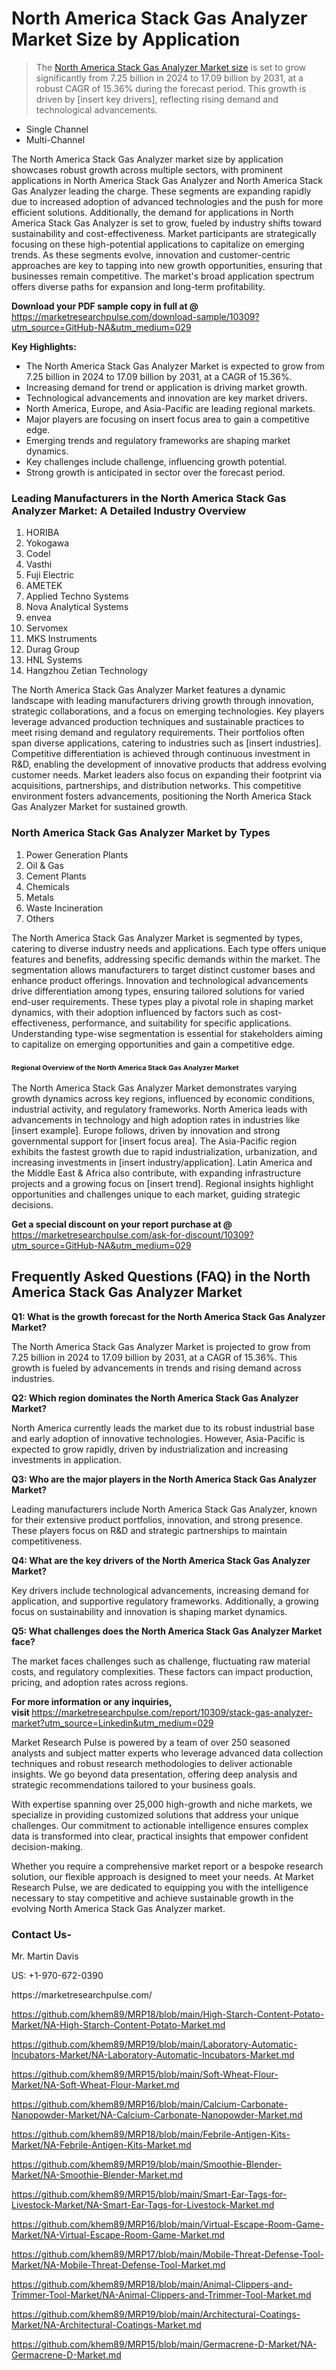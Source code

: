<h1>North America Stack Gas Analyzer Market&nbsp;Size by Application</h1><blockquote><p>The <a href="https://marketresearchpulse.com/download-sample/10309?utm_source=GitHub-NA&amp;utm_medium=029">North America Stack Gas Analyzer Market size</a> is set to grow significantly from 7.25 billion in 2024 to 17.09 billion by 2031, at a robust CAGR of 15.36% during the forecast period. This growth is driven by [insert key drivers], reflecting rising demand and technological advancements.</p></blockquote><ul><li>Single Channel<li> Multi-Channel</li></ul><p>The North America Stack Gas Analyzer market size by application showcases robust growth across multiple sectors, with prominent applications in North America Stack Gas Analyzer and North America Stack Gas Analyzer leading the charge. These segments are expanding rapidly due to increased adoption of advanced technologies and the push for more efficient solutions. Additionally, the demand for applications in North America Stack Gas Analyzer is set to grow, fueled by industry shifts toward sustainability and cost-effectiveness. Market participants are strategically focusing on these high-potential applications to capitalize on emerging trends. As these segments evolve, innovation and customer-centric approaches are key to tapping into new growth opportunities, ensuring that businesses remain competitive. The market's broad application spectrum offers diverse paths for expansion and long-term profitability.</p><p><strong>Download your PDF sample copy in full at @ </strong><a href="https://marketresearchpulse.com/download-sample/10309?utm_source=GitHub-NA&amp;utm_medium=029">https://marketresearchpulse.com/download-sample/10309?utm_source=GitHub-NA&amp;utm_medium=029</a></p><p><strong>Key Highlights: </strong></p><ul><li>The North America Stack Gas Analyzer Market is expected to grow from 7.25 billion in 2024 to 17.09 billion by 2031, at a CAGR of 15.36%.</li><li>Increasing demand for trend or application is driving market growth.</li><li>Technological advancements and innovation are key market drivers.</li><li>North America, Europe, and Asia-Pacific are leading regional markets.</li><li>Major players are focusing on insert focus area to gain a competitive edge.</li><li>Emerging trends and regulatory frameworks are shaping market dynamics.</li><li>Key challenges include challenge, influencing growth potential.</li><li>Strong growth is anticipated in sector over the forecast period.</li></ul><h3>Leading Manufacturers in the North America Stack Gas Analyzer Market: A Detailed Industry Overview</h3><ol><li>HORIBA</li><li>Yokogawa</li><li>Codel</li><li>Vasthi</li><li>Fuji Electric</li><li>AMETEK</li><li>Applied Techno Systems</li><li>Nova Analytical Systems</li><li>envea</li><li>Servomex</li><li>MKS Instruments</li><li>Durag Group</li><li>HNL Systems</li><li>Hangzhou Zetian Technology</li></ol><div class="flex max-w-full flex-col flex-grow"><div class="min-h-8 text-message flex w-full flex-col items-end gap-2 whitespace-normal break-words [.text-message+&amp;]:mt-5" dir="auto" data-message-author-role="assistant" data-message-id="fd8432e4-4910-450d-b182-61b7bfb0a01f" data-message-model-slug="gpt-4o"><div class="flex w-full flex-col gap-1 empty:hidden first:pt-[3px]"><div class="markdown prose w-full break-words dark:prose-invert light"><p>The North America Stack Gas Analyzer Market features a dynamic landscape with leading manufacturers driving growth through innovation, strategic collaborations, and a focus on emerging technologies. Key players leverage advanced production techniques and sustainable practices to meet rising demand and regulatory requirements. Their portfolios often span diverse applications, catering to industries such as [insert industries]. Competitive differentiation is achieved through continuous investment in R&amp;D, enabling the development of innovative products that address evolving customer needs. Market leaders also focus on expanding their footprint via acquisitions, partnerships, and distribution networks. This competitive environment fosters advancements, positioning the North America Stack Gas Analyzer Market for sustained growth.</p></div></div></div></div><h3>North America Stack Gas Analyzer Market by Types</h3><ol><li>Power Generation Plants<li> Oil & Gas<li> Cement Plants<li> Chemicals<li> Metals<li> Waste Incineration<li> Others</li></ol><div class="flex max-w-full flex-col flex-grow"><div class="min-h-8 text-message flex w-full flex-col items-end gap-2 whitespace-normal break-words [.text-message+&amp;]:mt-5" dir="auto" data-message-author-role="assistant" data-message-id="084470be-0bb7-4664-bddf-5156b4f41249" data-message-model-slug="gpt-4o-mini"><div class="flex w-full flex-col gap-1 empty:hidden first:pt-[3px]"><div class="markdown prose w-full break-words dark:prose-invert light"><p>The North America Stack Gas Analyzer Market is segmented by types, catering to diverse industry needs and applications. Each type offers unique features and benefits, addressing specific demands within the market. The segmentation allows manufacturers to target distinct customer bases and enhance product offerings. Innovation and technological advancements drive differentiation among types, ensuring tailored solutions for varied end-user requirements. These types play a pivotal role in shaping market dynamics, with their adoption influenced by factors such as cost-effectiveness, performance, and suitability for specific applications. Understanding type-wise segmentation is essential for stakeholders aiming to capitalize on emerging opportunities and gain a competitive edge.</p></div></div></div></div><h3><span style="font-size: 11px;">Regional Overview of the North America Stack Gas Analyzer Market</span></h3><div class="flex max-w-full flex-col flex-grow"><div class="min-h-8 text-message flex w-full flex-col items-end gap-2 whitespace-normal break-words [.text-message+&amp;]:mt-5" dir="auto" data-message-author-role="assistant" data-message-id="e9038762-ce64-4e30-91c9-9bd413514231" data-message-model-slug="gpt-4o-mini"><div class="flex w-full flex-col gap-1 empty:hidden first:pt-[3px]"><div class="markdown prose w-full break-words dark:prose-invert light"><p>The North America Stack Gas Analyzer Market demonstrates varying growth dynamics across key regions, influenced by economic conditions, industrial activity, and regulatory frameworks. North America leads with advancements in technology and high adoption rates in industries like [insert example]. Europe follows, driven by innovation and strong governmental support for [insert focus area]. The Asia-Pacific region exhibits the fastest growth due to rapid industrialization, urbanization, and increasing investments in [insert industry/application]. Latin America and the Middle East &amp; Africa also contribute, with expanding infrastructure projects and a growing focus on [insert trend]. Regional insights highlight opportunities and challenges unique to each market, guiding strategic decisions.</p></div></div></div></div><p><strong>Get a special discount on your report purchase at @ </strong><a href="https://marketresearchpulse.com/ask-for-discount/10309?utm_source=GitHub-NA&amp;utm_medium=029">https://marketresearchpulse.com/ask-for-discount/10309?utm_source=GitHub-NA&amp;utm_medium=029</a></p><h2>Frequently Asked Questions (FAQ) in the North America Stack Gas Analyzer Market</h2><p><strong>Q1: What is the growth forecast for the North America Stack Gas Analyzer Market?</strong></p><p>The North America Stack Gas Analyzer Market is projected to grow from 7.25 billion in 2024 to 17.09 billion by 2031, at a CAGR of 15.36%. This growth is fueled by advancements in trends and rising demand across industries.</p><p><strong>Q2: Which region dominates the North America Stack Gas Analyzer Market?</strong></p><p>North America currently leads the market due to its robust industrial base and early adoption of innovative technologies. However, Asia-Pacific is expected to grow rapidly, driven by industrialization and increasing investments in application.</p><p><strong>Q3: Who are the major players in the North America Stack Gas Analyzer Market?</strong></p><p>Leading manufacturers include North America Stack Gas Analyzer, known for their extensive product portfolios, innovation, and strong presence. These players focus on R&amp;D and strategic partnerships to maintain competitiveness.</p><p><strong>Q4: What are the key drivers of the North America Stack Gas Analyzer Market?</strong></p><p>Key drivers include technological advancements, increasing demand for application, and supportive regulatory frameworks. Additionally, a growing focus on sustainability and innovation is shaping market dynamics.</p><p><strong>Q5: What challenges does the North America Stack Gas Analyzer Market face?</strong></p><p>The market faces challenges such as challenge, fluctuating raw material costs, and regulatory complexities. These factors can impact production, pricing, and adoption rates across regions.</p><p><strong>For more information or any inquiries, visit&nbsp;</strong><a href="https://marketresearchpulse.com/report/10309/stack-gas-analyzer-market?utm_source=Linkedin&utm_medium=029">https://marketresearchpulse.com/report/10309/stack-gas-analyzer-market?utm_source=Linkedin&utm_medium=029</a></p><p>Market Research Pulse is powered by a team of over 250 seasoned analysts and subject matter experts who leverage advanced data collection techniques and robust research methodologies to deliver actionable insights. We go beyond data presentation, offering deep analysis and strategic recommendations tailored to your business goals.</p><p>With expertise spanning over 25,000 high-growth and niche markets, we specialize in providing customized solutions that address your unique challenges. Our commitment to actionable intelligence ensures complex data is transformed into clear, practical insights that empower confident decision-making.</p><p>Whether you require a comprehensive market report or a bespoke research solution, our flexible approach is designed to meet your needs. At Market Research Pulse, we are dedicated to equipping you with the intelligence necessary to stay competitive and achieve sustainable growth in the evolving North America Stack Gas Analyzer market.</p><h3><strong>Contact Us-</strong></h3><p>Mr. Martin Davis</p><p>US: +1-970-672-0390</p><p>https://marketresearchpulse.com/</p><p><a href="https://github.com/khem89/MRP18/blob/main/High-Starch-Content-Potato-Market/NA-High-Starch-Content-Potato-Market.md">https://github.com/khem89/MRP18/blob/main/High-Starch-Content-Potato-Market/NA-High-Starch-Content-Potato-Market.md</a></p><p><a href="https://github.com/khem89/MRP19/blob/main/Laboratory-Automatic-Incubators-Market/NA-Laboratory-Automatic-Incubators-Market.md">https://github.com/khem89/MRP19/blob/main/Laboratory-Automatic-Incubators-Market/NA-Laboratory-Automatic-Incubators-Market.md</a></p><p><a href="https://github.com/khem89/MRP15/blob/main/Soft-Wheat-Flour-Market/NA-Soft-Wheat-Flour-Market.md">https://github.com/khem89/MRP15/blob/main/Soft-Wheat-Flour-Market/NA-Soft-Wheat-Flour-Market.md</a></p><p><a href="https://github.com/khem89/MRP16/blob/main/Calcium-Carbonate-Nanopowder-Market/NA-Calcium-Carbonate-Nanopowder-Market.md">https://github.com/khem89/MRP16/blob/main/Calcium-Carbonate-Nanopowder-Market/NA-Calcium-Carbonate-Nanopowder-Market.md</a></p><p><a href="https://github.com/khem89/MRP18/blob/main/Febrile-Antigen-Kits-Market/NA-Febrile-Antigen-Kits-Market.md">https://github.com/khem89/MRP18/blob/main/Febrile-Antigen-Kits-Market/NA-Febrile-Antigen-Kits-Market.md</a></p><p><a href="https://github.com/khem89/MRP19/blob/main/Smoothie-Blender-Market/NA-Smoothie-Blender-Market.md">https://github.com/khem89/MRP19/blob/main/Smoothie-Blender-Market/NA-Smoothie-Blender-Market.md</a></p><p><a href="https://github.com/khem89/MRP15/blob/main/Smart-Ear-Tags-for-Livestock-Market/NA-Smart-Ear-Tags-for-Livestock-Market.md">https://github.com/khem89/MRP15/blob/main/Smart-Ear-Tags-for-Livestock-Market/NA-Smart-Ear-Tags-for-Livestock-Market.md</a></p><p><a href="https://github.com/khem89/MRP16/blob/main/Virtual-Escape-Room-Game-Market/NA-Virtual-Escape-Room-Game-Market.md">https://github.com/khem89/MRP16/blob/main/Virtual-Escape-Room-Game-Market/NA-Virtual-Escape-Room-Game-Market.md</a></p><p><a href="https://github.com/khem89/MRP17/blob/main/Mobile-Threat-Defense-Tool-Market/NA-Mobile-Threat-Defense-Tool-Market.md">https://github.com/khem89/MRP17/blob/main/Mobile-Threat-Defense-Tool-Market/NA-Mobile-Threat-Defense-Tool-Market.md</a></p><p><a href="https://github.com/khem89/MRP18/blob/main/Animal-Clippers-and-Trimmer-Tool-Market/NA-Animal-Clippers-and-Trimmer-Tool-Market.md">https://github.com/khem89/MRP18/blob/main/Animal-Clippers-and-Trimmer-Tool-Market/NA-Animal-Clippers-and-Trimmer-Tool-Market.md</a></p><p><a href="https://github.com/khem89/MRP19/blob/main/Architectural-Coatings-Market/NA-Architectural-Coatings-Market.md">https://github.com/khem89/MRP19/blob/main/Architectural-Coatings-Market/NA-Architectural-Coatings-Market.md</a></p><p><a href="https://github.com/khem89/MRP15/blob/main/Germacrene-D-Market/NA-Germacrene-D-Market.md">https://github.com/khem89/MRP15/blob/main/Germacrene-D-Market/NA-Germacrene-D-Market.md</a></p>
